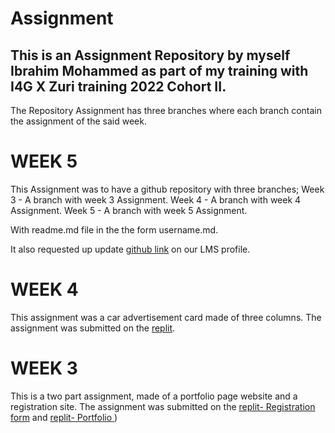 
# Assignment 

## This is an Assignment Repository by myself Ibrahim Mohammed as part of my training with I4G X Zuri training 2022 Cohort II.

The Repository Assignment has three branches where each branch contain the assignment of the said week.


# WEEK 5

This Assignment was to have a github repository with three branches;
Week 3 - A branch with week 3 Assignment.
Week 4 - A branch with week 4 Assignment.
Week 5 - A branch with week 5 Assignment.

With readme.md file in the the form username.md.

It also requested up update [github link](https://drive.google.com/file/d/1UqTblndQlM2XSGdnl5BCDI-xSuU-6xvM/view?usp=share_link) on our LMS profile.



# WEEK 4

This assignment was a car advertisement card made of three columns. The assignment was submitted on the [replit](https://replit.com/@Bandastic/CSS-FLEXGRID-design#index.html).



# WEEK 3
This is a two part assignment, made of a portfolio page website and a registration site. The assignment was submitted on the [replit- Registration form](https://replit.com/@Bandastic/Project2#Registration.html) and [replit- Portfolio ](https://replit.com/@Bandastic/My-Portfolio#index.html ))


